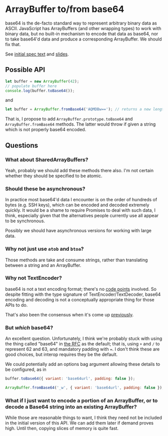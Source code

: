 # ArrayBuffer to/from base64

base64 is the de-facto standard way to represent arbitrary binary data as ASCII. JavaScript has ArrayBuffers (and other wrapping types) to work with binary data, but no built-in mechanism to encode that data as base64, nor to take base64'd data and produce a corresponding ArrayBuffer. We should fix that.

See [initial spec text](https://bakkot.github.io/proposal-arraybuffer-base64/) and [slides](https://docs.google.com/presentation/d/1i7_ajP8J1EjILjBoYYkE2nmCT429-LuD7kJyhRUdXqY/edit?usp=sharing).

## Possible API

```js
let buffer = new ArrayBuffer(42);
// populate buffer here
console.log(buffer.toBase64());
```
and
```js
let buffer = ArrayBuffer.fromBase64('AQMDBw=='); // returns a new length-4 ArrayBuffer
```

That is, I propose to add `ArrayBuffer.prototype.toBase64` and `ArrayBuffer.fromBase64` methods. The latter would throw if given a string which is not properly base64 encoded.

## Questions

### What about SharedArrayBuffers?

Yeah, probably we should add these methods there also. I'm not certain whether they should be specified to be atomic.

### Should these be asynchronous?

In practice most base64'd data I encounter is on the order of hundreds of bytes (e.g. SSH keys), which can be encoded and decoded extremely quickly. It would be a shame to require Promises to deal with such data, I think, especially given that the alternatives people currently use all appear to be synchronous.

Possibly we should have asynchronous versions for working with large data.

### Why not just use `atob` and `btoa`?

Those methods are take and consume strings, rather than translating between a string and an ArrayBuffer.

### Why not TextEncoder?

base64 is not a text encoding format; there's no [code points](https://unicode.org/glossary/#code_point) involved. So despite fitting with the type signature of TextEncoder/TextDecoder, base64 encoding and decoding is not a conceptually appropriate thing for those APIs to do.

That's also been the consensus when it's come up [previously](https://discourse.wicg.io/t/base64-with-textencoder-textdecoder/1307/2).

### But _which_ base64?

An excellent question. Unfortunately, I think we're probably stuck with using the thing called "base64" in [the RFC](https://datatracker.ietf.org/doc/html/rfc4648#section-4) as the default; that is, using `+` and `/` to represent 62 and 63, and mandatory padding with `=`. I don't think these are good choices, but interop requires they be the default.

We could potentially add an options bag argument allowing these details to be configured, as in
```js
buffer.toBase64({ variant: 'base64url', padding: false });

ArrayBuffer.fromBase64('_w', { variant: 'base64url', padding: false });
```

### What if I just want to encode a portion of an ArrayBuffer, or to decode a Base64 string into an existing ArrayBuffer?

While those are reasonable things to want, I think they need not be included in the initial version of this API. We can add them later if demand proves high. Until then, copying slices of memory is quite fast.
